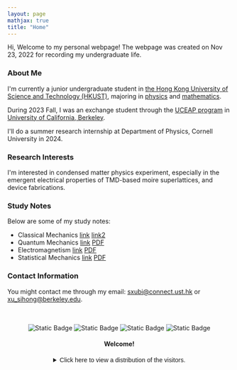 ```yaml
---
layout: page
mathjax: true
title: "Home"
---
```


Hi, Welcome to my personal webpage! The webpage was created on Nov 23, 2022 for recording my undergraduate life.  

### About Me
I'm currently a junior undergraduate student in [the Hong Kong University of Science and Technology (HKUST)](https://hkust.edu.hk), majoring in [physics](https://physics.ust.hk/) and [mathematics](https://www.math.hkust.edu.hk/).

During 2023 Fall, I was an exchange student through the [UCEAP program](https://reciprocity.uceap.universityofcalifornia.edu/) in [University of California, Berkeley](https://www.berkeley.edu/).  

I'll do a summer research internship at Department of Physics, Cornell University in 2024.

### Research Interests
I'm interested in condensed matter physics experiment, especially in the emergent electrical properties of TMD-based moire superlattices, and device fabrications.

### Study Notes
Below are some of my study notes:
* Classical Mechanics [link](https://sxubi.github.io/CM-Midterm-Notes/)  [link2](https://sxubi.github.io/CM-final/)
* Quantum Mechanics [link](https://sxubi.github.io/QM/) [PDF](https://sxubi.github.io/photos/Quantum_Mechanics_Notes.pdf)
* Electromagnetism [link](https://sxubi.github.io/EM1/)  [PDF](https://sxubi.github.io/photos/PHYSICS110.pdf)
* Statistical Mechanics [link](https://sxubi.github.io/SM/)  [PDF](https://sxubi.github.io/photos/PHYSICS112.pdf)

### Contact Information
You might contact me through my email: <sxubi@connect.ust.hk> or <xu_sihong@berkeley.edu>.

<br />
<br />
<center><img alt="Static Badge" src="https://img.shields.io/badge/Created-2022%2F11%2F23-seagreen">
 <img alt="Static Badge" src="https://img.shields.io/badge/Last_Updated-2024%2F03%2F31-seagreen">
<img alt="Static Badge" src="https://img.shields.io/badge/HKUST-Physics_%26_Mathematics-yellow"> <img alt="Static Badge" src="https://img.shields.io/badge/UC_Berkeley-Exchange-blue"> 
</center>

#### <center>Welcome!</center>
<center><details><summary><font face = Helvetica>Click here to view a distribution of the visitors.</font></summary>
<script type='text/javascript' id='clustrmaps' src='//cdn.clustrmaps.com/map_v2.js?cl=d4d4d4&w=301&t=m&d=-wIi8lRWum9T5wlMdFcNQgLl1ISyBlWlxtmNUJHtlZY&co=ffffff&cmo=0f4d92&cmn=0f4d92&ct=000000'></script>   
</details></center>

